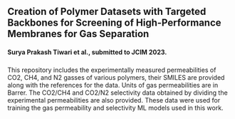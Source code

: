 ## Creation of Polymer Datasets with Targeted Backbones for Screening of High-Performance Membranes for Gas Separation

#### Surya Prakash Tiwari et al., submitted to JCIM 2023.

###

This repository includes the experimentally measured permeabilities of CO2, CH4, and N2 gasses of various polymers, their SMILES are provided along with the references for the data. Units of gas permeabilities are in Barrer. The CO2/CH4 and CO2/N2 selectivity data obtained by dividing the experimental permeabilities are also provided. These data were used for training the gas permeability and selectivity ML models used in this work.
